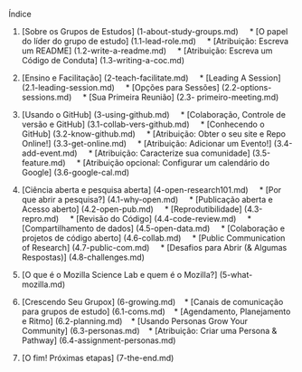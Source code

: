 Índice

1. [Sobre os Grupos de Estudos] (1-about-study-groups.md)
    * [O papel do líder do grupo de estudo] (1.1-lead-role.md)
    * [Atribuição: Escreva um README] (1.2-write-a-readme.md)
    * [Atribuição: Escreva um Código de Conduta] (1.3-writing-a-coc.md)

2. [Ensino e Facilitação] (2-teach-facilitate.md)
    * [Leading A Session] (2.1-leading-session.md)
    * [Opções para Sessões] (2.2-options-sessions.md)
    * [Sua Primeira Reunião] (2.3- primeiro-meeting.md)
    
3. [Usando o GitHub] (3-using-github.md)
    * [Colaboração, Controle de versão e GitHub] (3.1-collab-vers-github.md)
    * [Conhecendo o GitHub] (3.2-know-github.md)
    * [Atribuição: Obter o seu site e Repo Online!] (3.3-get-online.md)
    * [Atribuição: Adicionar um Evento!] (3.4-add-event.md)
    * [Atribuição: Caracterize sua comunidade] (3.5-feature.md)
    * [Atribuição opcional: Configurar um calendário do Google] (3.6-google-cal.md)
    
4. [Ciência aberta e pesquisa aberta] (4-open-research101.md)
    * [Por que abrir a pesquisa?] (4.1-why-open.md)
    * [Publicação aberta e Acesso aberto] (4.2-open-pub.md)
    * [Reprodutibilidade] (4.3-repro.md)
    * [Revisão do Código] (4.4-code-review.md)
    * [Compartilhamento de dados] (4.5-open-data.md)
    * [Colaboração e projetos de código aberto] (4.6-collab.md)
    * [Public Communication of Research] (4.7-public-com.md)
    * [Desafios para Abrir (& Algumas Respostas)] (4.8-challenges.md)
    
5. [O que é o Mozilla Science Lab e quem é o Mozilla?] (5-what-mozilla.md)
 
6. [Crescendo Seu Grupox] (6-growing.md)
   * [Canais de comunicação para grupos de estudo] (6.1-coms.md)
   * [Agendamento, Planejamento e Ritmo] (6.2-planning.md)
   * [Usando Personas Grow Your Community] (6.3-personas.md)
   * [Atribuição: Criar uma Persona & Pathway] (6.4-assignment-personas.md)

7. [O fim! Próximas etapas] (7-the-end.md)
